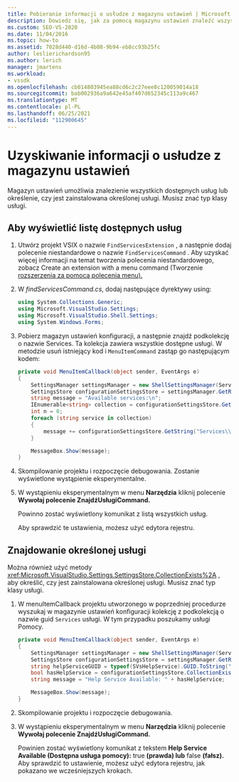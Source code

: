 ```yaml
---
title: Pobieranie informacji o usłudze z magazynu ustawień | Microsoft Docs
description: Dowiedz się, jak za pomocą magazynu ustawień znaleźć wszystkie dostępne usługi lub określić, czy jest zainstalowana określonej usługi.
ms.custom: SEO-VS-2020
ms.date: 11/04/2016
ms.topic: how-to
ms.assetid: 7028d440-d16d-4b08-9b94-eb8cc93b25fc
author: leslierichardson95
ms.author: lerich
manager: jmartens
ms.workload:
- vssdk
ms.openlocfilehash: cb014803945ea88cd6c2c27eee8c120059014a18
ms.sourcegitcommit: bab002936a9a642e45af407d652345c113a9c467
ms.translationtype: MT
ms.contentlocale: pl-PL
ms.lasthandoff: 06/25/2021
ms.locfileid: "112900645"
---
```

# <a name="get-service-information-from-the-settings-store"></a>Uzyskiwanie informacji o usłudze z magazynu ustawień
Magazyn ustawień umożliwia znalezienie wszystkich dostępnych usług lub określenie, czy jest zainstalowana określonej usługi. Musisz znać typ klasy usługi.

## <a name="to-list-the-available-services"></a>Aby wyświetlić listę dostępnych usług

1. Utwórz projekt VSIX o nazwie `FindServicesExtension` , a następnie dodaj polecenie niestandardowe o nazwie `FindServicesCommand` . Aby uzyskać więcej informacji na temat tworzenia polecenia niestandardowego, zobacz Create an extension with a menu command (Tworzenie [rozszerzenia za pomocą polecenia menu).](../extensibility/creating-an-extension-with-a-menu-command.md)

2. W *findServicesCommand.cs*, dodaj następujące dyrektywy using:

    ```csharp
    using System.Collections.Generic;
    using Microsoft.VisualStudio.Settings;
    using Microsoft.VisualStudio.Shell.Settings;
    using System.Windows.Forms;
    ```

3. Pobierz magazyn ustawień konfiguracji, a następnie znajdź podkolekcję o nazwie Services. Ta kolekcja zawiera wszystkie dostępne usługi. W metodzie usuń istniejący kod i `MenuItemCommand` zastąp go następującym kodem:

    ```csharp
    private void MenuItemCallback(object sender, EventArgs e)
    {
        SettingsManager settingsManager = new ShellSettingsManager(ServiceProvider);
        SettingsStore configurationSettingsStore = settingsManager.GetReadOnlySettingsStore(SettingsScope.Configuration);
        string message = "Available services:\n";
        IEnumerable<string> collection = configurationSettingsStore.GetSubCollectionNames("Services");
        int n = 0;
        foreach (string service in collection)
        {
            message += configurationSettingsStore.GetString("Services\\" + service, "Name", "Unknown") + "\n";
        }

        MessageBox.Show(message);
    }
    ```

4. Skompilowanie projektu i rozpoczęcie debugowania. Zostanie wyświetlone wystąpienie eksperymentalne.

5. W wystąpieniu eksperymentalnym w menu **Narzędzia** kliknij polecenie **Wywołaj polecenie ZnajdźUsługiCommand.**

     Powinno zostać wyświetlony komunikat z listą wszystkich usług.

     Aby sprawdzić te ustawienia, możesz użyć edytora rejestru.

## <a name="find-a-specific-service"></a>Znajdowanie określonej usługi
 Można również użyć metody <xref:Microsoft.VisualStudio.Settings.SettingsStore.CollectionExists%2A> , aby określić, czy jest zainstalowana określonej usługi. Musisz znać typ klasy usługi.

1. W menuItemCallback projektu utworzonego w poprzedniej procedurze wyszukaj w magazynie ustawień konfiguracji kolekcję z podkolekcją o nazwie guid `Services` usługi. W tym przypadku poszukamy usługi Pomocy.

    ```csharp
    private void MenuItemCallback(object sender, EventArgs e)
    {
        SettingsManager settingsManager = new ShellSettingsManager(ServiceProvider);
        SettingsStore configurationSettingsStore = settingsManager.GetReadOnlySettingsStore(SettingsScope.Configuration);
        string helpServiceGUID = typeof(SVsHelpService).GUID.ToString("B").ToUpper();
        bool hasHelpService = configurationSettingsStore.CollectionExists("Services\\" + helpServiceGUID);
        string message = "Help Service Available: " + hasHelpService;

        MessageBox.Show(message);
    }
    ```

2. Skompilowanie projektu i rozpoczęcie debugowania.

3. W wystąpieniu eksperymentalnym w menu **Narzędzia** kliknij polecenie **Wywołaj polecenie ZnajdźUsługiCommand.**

     Powinien zostać wyświetlony komunikat z tekstem **Help Service Available (Dostępna usługa pomocy):** true **(prawda) lub** false **(fałsz).** Aby sprawdzić to ustawienie, możesz użyć edytora rejestru, jak pokazano we wcześniejszych krokach.
